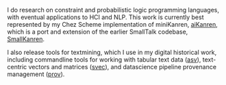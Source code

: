 I do research on constraint and probabilistic logic programming languages, with eventual applications to HCI and NLP. This work is currently best represented by my Chez Scheme implementation of miniKanren, [aiKanren](https://github.com/emdonahue/aiKanren), which is a port and extension of the earlier SmallTalk codebase, [SmallKanren](https://github.com/emdonahue/SmallKanren).

I also release tools for textmining, which I use in my digital historical work, including commandline tools for working with tabular text data ([asv](https://github.com/emdonahue/asv)), text-centric vectors and matrices ([svec](https://github.com/emdonahue/svec)), and datascience pipeline provenance management ([prov](https://github.com/emdonahue/prov)).

